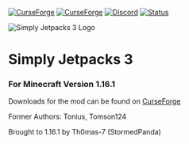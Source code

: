 [![CurseForge](http://cf.way2muchnoise.eu/simply-jetpacks-3.svg)](https://www.curseforge.com/minecraft/mc-mods/simply-jetpacks-3)
[![CurseForge](http://cf.way2muchnoise.eu/versions/simply-jetpacks-3.svg)](https://www.curseforge.com/minecraft/mc-mods/simply-jetpacks-3)
[![Discord](https://img.shields.io/badge/Discord-StormedPanda-738bd7.svg?style=flat-square)](https://discord.gg/PQNvrXc)
[![Status](https://img.shields.io/badge/Status-In_Development-orange.svg)](https://github.com/Th0mas-7/SimplyJetpacks3)

![Simply Jetpacks 3 Logo](https://i.imgur.com/1Lof0b1.png "Simply Jetpacks 3 Logo")

# Simply Jetpacks 3
### For Minecraft Version 1.16.1

Downloads for the mod can be found on [CurseForge](https://www.curseforge.com/minecraft/mc-mods/simply-jetpacks-3 "CurseForge - Simply Jetpacks 3")

Former Authors: Tonius, Tomson124

Brought to 1.16.1 by Th0mas-7 (StormedPanda)